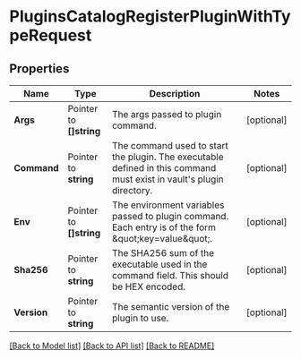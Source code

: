 # PluginsCatalogRegisterPluginWithTypeRequest


## Properties

Name | Type | Description | Notes
------------ | ------------- | ------------- | -------------
**Args** | Pointer to **[]string** | The args passed to plugin command. | [optional] 
**Command** | Pointer to **string** | The command used to start the plugin. The executable defined in this command must exist in vault&#x27;s plugin directory. | [optional] 
**Env** | Pointer to **[]string** | The environment variables passed to plugin command. Each entry is of the form \&quot;key&#x3D;value\&quot;. | [optional] 
**Sha256** | Pointer to **string** | The SHA256 sum of the executable used in the command field. This should be HEX encoded. | [optional] 
**Version** | Pointer to **string** | The semantic version of the plugin to use. | [optional] 





[[Back to Model list]](../README.md#documentation-for-models) [[Back to API list]](../README.md#documentation-for-api-endpoints) [[Back to README]](../README.md)


